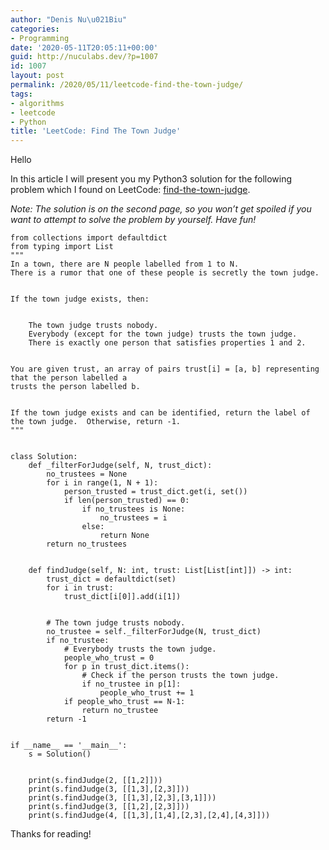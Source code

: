 ```yaml
---
author: "Denis Nu\u021Biu"
categories:
- Programming
date: '2020-05-11T20:05:11+00:00'
guid: http://nuculabs.dev/?p=1007
id: 1007
layout: post
permalink: /2020/05/11/leetcode-find-the-town-judge/
tags:
- algorithms
- leetcode
- Python
title: 'LeetCode: Find The Town Judge'
---
```

Hello


In this article I will present you my Python3 solution for the following problem which I found on LeetCode: [find-the-town-judge](https://leetcode.com/problems/find-the-town-judge/).


*Note: The solution is on the second page, so you won’t get spoiled if you want to attempt to solve the problem by yourself. Have fun!*


```
from collections import defaultdict
from typing import List
"""
In a town, there are N people labelled from 1 to N.
There is a rumor that one of these people is secretly the town judge.


If the town judge exists, then:


    The town judge trusts nobody.
    Everybody (except for the town judge) trusts the town judge.
    There is exactly one person that satisfies properties 1 and 2.


You are given trust, an array of pairs trust[i] = [a, b] representing that the person labelled a
trusts the person labelled b.


If the town judge exists and can be identified, return the label of the town judge.  Otherwise, return -1.
"""


class Solution:
    def _filterForJudge(self, N, trust_dict):
        no_trustees = None
        for i in range(1, N + 1):
            person_trusted = trust_dict.get(i, set())
            if len(person_trusted) == 0:
                if no_trustees is None:
                    no_trustees = i
                else:
                    return None
        return no_trustees


    def findJudge(self, N: int, trust: List[List[int]]) -> int:
        trust_dict = defaultdict(set)
        for i in trust:
            trust_dict[i[0]].add(i[1])


        # The town judge trusts nobody.
        no_trustee = self._filterForJudge(N, trust_dict)
        if no_trustee:
            # Everybody trusts the town judge.
            people_who_trust = 0
            for p in trust_dict.items():
                # Check if the person trusts the town judge.
                if no_trustee in p[1]:
                    people_who_trust += 1
            if people_who_trust == N-1:
                return no_trustee
        return -1


if __name__ == '__main__':
    s = Solution()


    print(s.findJudge(2, [[1,2]]))
    print(s.findJudge(3, [[1,3],[2,3]]))
    print(s.findJudge(3, [[1,3],[2,3],[3,1]]))
    print(s.findJudge(3, [[1,2],[2,3]]))
    print(s.findJudge(4, [[1,3],[1,4],[2,3],[2,4],[4,3]]))
```


Thanks for reading!